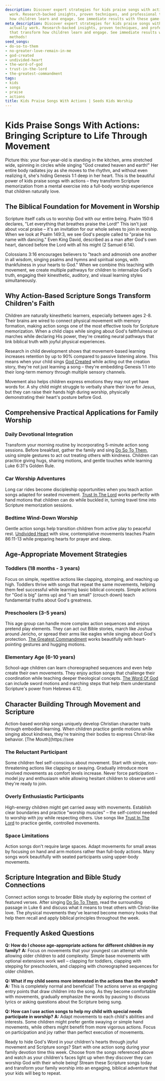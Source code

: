 ```yaml
---
description: Discover expert strategies for kids praise songs with actions that actually
  work. Research-backed insights, proven techniques, and professional tips that transform
  how children learn and engage. See immediate results with these game-changing methods!
meta_description: Discover expert strategies for kids praise songs with actions that
  actually work. Research-backed insights, proven techniques, and professional tips
  that transform how children learn and engage. See immediate results with these game-changing
  methods!
seed_songs:
- do-so-to-them
- no-greater-love-remain-in-me
- god-created
- undivided-heart
- the-word-of-god
- trust-in-the-lord
- the-greatest-commandment
tags:
- kids
- songs
- praise
- actions
title: Kids Praise Songs With Actions | Seeds Kids Worship
---
```

# Kids Praise Songs With Actions: Bringing Scripture to Life Through Movement

Picture this: your four-year-old is standing in the kitchen, arms stretched wide, spinning in circles while singing "God created heaven and earth!" Her entire body radiates joy as she moves to the rhythm, and without even realizing it, she's hiding Genesis 1:1 deep in her heart. This is the beautiful power of kids praise songs with actions – they transform Scripture memorization from a mental exercise into a full-body worship experience that children naturally love.

## The Biblical Foundation for Movement in Worship

Scripture itself calls us to worship God with our entire being. Psalm 150:6 declares, "Let everything that breathes praise the Lord!" This isn't just about vocal praise – it's an invitation for our whole selves to join in worship. When we look at Psalm 149:3, we see God's people called to "praise his name with dancing." Even King David, described as a man after God's own heart, danced before the Lord with all his might (2 Samuel 6:14).

Colossians 3:16 encourages believers to "teach and admonish one another in all wisdom, singing psalms and hymns and spiritual songs, with thankfulness in your hearts to God." When we combine this teaching with movement, we create multiple pathways for children to internalize God's truth, engaging their kinesthetic, auditory, and visual learning styles simultaneously.

## Why Action-Based Scripture Songs Transform Children's Faith

Children are naturally kinesthetic learners, especially between ages 2-8. Their brains are wired to connect physical movement with memory formation, making action songs one of the most effective tools for Scripture memorization. When a child claps while singing about God's faithfulness or marches while declaring His power, they're creating neural pathways that link biblical truth with joyful physical experiences.

Research in child development shows that movement-based learning increases retention by up to 90% compared to passive listening alone. This means when your child sings [God Created](https://seedskidsworship.com/product/god-created-genesis-11/) while acting out the creation story, they're not just learning a song – they're embedding Genesis 1:1 into their long-term memory through multiple sensory channels.

Movement also helps children express emotions they may not yet have words for. A shy child might struggle to verbally share their love for Jesus, but they can raise their hands high during worship, physically demonstrating their heart's posture before God.

## Comprehensive Practical Applications for Family Worship

### Daily Devotional Integration
Transform your morning routine by incorporating 5-minute action song sessions. Before breakfast, gather the family and sing [Do So To Them](https://seedskidsworship.com/product/do-so-to-them-luke-631/), using simple gestures to act out treating others with kindness. Children can practice giving hugs, sharing motions, and gentle touches while learning Luke 6:31's Golden Rule.

### Car Worship Adventures
Long car rides become discipleship opportunities when you teach action songs adapted for seated movement. [Trust In The Lord](https://seedskidsworship.com/product/trust-in-the-lord-proverbs-35-6/) works perfectly with hand motions that children can do while buckled in, turning travel time into Scripture memorization sessions.

### Bedtime Wind-Down Worship
Gentle action songs help transition children from active play to peaceful rest. [Undivided Heart](https://seedskidsworship.com/product/undivided-heart-psalm-8611-13-2/) with slow, contemplative movements teaches Psalm 86:11-13 while preparing hearts for prayer and sleep.

## Age-Appropriate Movement Strategies

### Toddlers (18 months - 3 years)
Focus on simple, repetitive actions like clapping, stomping, and reaching up high. Toddlers thrive with songs that repeat the same movements, helping them feel successful while learning basic biblical concepts. Simple actions for "God is big" (arms up) and "I am small" (crouch down) teach fundamental truths about God's greatness.

### Preschoolers (3-5 years)
This age group can handle more complex action sequences and enjoys pretend play elements. They can act out Bible stories, march like Joshua around Jericho, or spread their arms like eagles while singing about God's protection. [The Greatest Commandment](https://seedskidsworship.com/product/greatest-commandment-mark-1230-31-2/) works beautifully with heart-pointing gestures and hugging motions.

### Elementary Age (6-10 years)
School-age children can learn choreographed sequences and even help create their own movements. They enjoy action songs that challenge their coordination while teaching deeper theological concepts. [The Word Of God](https://seedskidsworship.com/product/the-word-of-god-hebrews-412-2/) can include sword motions and marching steps that help them understand Scripture's power from Hebrews 4:12.

## Character Building Through Movement and Scripture

Action-based worship songs uniquely develop Christian character traits through embodied learning. When children practice gentle motions while singing about kindness, they're training their bodies to express Christ-like behavior. [The Mouth](https://see

### The Reluctant Participant
Some children feel self-conscious about movement. Start with simple, non-threatening actions like clapping or swaying. Gradually introduce more involved movements as comfort levels increase. Never force participation – model joy and enthusiasm while allowing hesitant children to observe until they're ready to join.

### Overly Enthusiastic Participants
High-energy children might get carried away with movements. Establish clear boundaries and practice "worship muscles" – the self-control needed to worship with joy while respecting others. Use songs like [Trust In The Lord](https://seedskidsworship.com/product/trust-in-the-lord-proverbs-35-6/) to practice gentle, controlled movements.

### Space Limitations
Action songs don't require large spaces. Adapt movements for small areas by focusing on hand and arm motions rather than full-body actions. Many songs work beautifully with seated participants using upper-body movements.

## Scripture Integration and Bible Study Connections

Connect action songs to broader Bible study by exploring the context of featured verses. After singing [Do So To Them](https://seedskidsworship.com/product/do-so-to-them-luke-631/), read the surrounding passage in Luke 6 and discuss what it means to treat others with Christ-like love. The physical movements they've learned become memory hooks that help them recall and apply biblical principles throughout the week.

## Frequently Asked Questions

**Q: How do I choose age-appropriate actions for different children in my family?**
**A:** Focus on movements that your youngest can attempt while allowing older children to add complexity. Simple base movements with optional extensions work well – clapping for toddlers, clapping with stepping for preschoolers, and clapping with choreographed sequences for older children.

**Q: What if my child seems more interested in the actions than the words?**
**A:** This is completely normal and beneficial! The actions serve as engaging entry points that draw children into the song. As they become comfortable with movements, gradually emphasize the words by pausing to discuss lyrics or asking questions about the Scripture being sung.

**Q: How can I use action songs to help my child with special needs participate in worship?**
**A:** Adapt movements to each child's abilities and interests. Some children might prefer gentle swaying or simple hand movements, while others might benefit from more vigorous actions. Focus on participation and joy rather than perfect execution of movements.

Ready to hide God's Word in your children's hearts through joyful movement and Scripture songs? Start with one action song during your family devotion time this week. Choose from the songs referenced above and watch as your children's faces light up when they discover they can worship God with their whole being! Stream these Scripture songs today and transform your family worship into an engaging, biblical adventure that your kids will beg to repeat.

<script type="application/ld+json">
{
  "@context": "https://schema.org",
  "@type": "Article",
  "headline": "Kids Praise Songs With Actions",
  "author": {
    "@type": "Organization",
    "name": "Seeds Kids Worship"
  },
  "publisher": {
    "@type": "Organization",
    "name": "Seeds Kids Worship",
    "logo": {
      "@type": "ImageObject",
      "url": "https://seedskidsworship.com/logo.png"
    }
  },
  "datePublished": "2025-09-05T14:15:47.162465",
  "dateModified": "2025-09-05T14:15:47.162489",
  "description": "Discover expert strategies for kids praise songs with actions that actually work. Research-backed insights, proven techniques, and professional tips that transf",
  "mainEntityOfPage": {
    "@type": "WebPage",
    "@id": "https://seedskidsworship.com/activities/kids-praise-songs-with-actions/"
  }
}
</script>

<script type="application/ld+json">
{
  "@context": "https://schema.org",
  "@type": "Product",
  "name": "Do So To Them",
  "description": "A scripture song about the Golden Rule - treating others as you want to be treated",
  "url": "https://seedskidsworship.com/product/do-so-to-them-luke-631/",
  "brand": {
    "@type": "Brand",
    "name": "Seeds Kids Worship"
  },
  "category": "Children's Christian Music",
  "album": "Hope"
}
</script>

<script type="application/ld+json">
{
  "@context": "https://schema.org",
  "@type": "Product",
  "name": "No Greater Love (Remain in Me)",
  "description": "Upbeat scripture song from Psalm 62:1\u20132 reminding us to trust in God\u2019s steadfast love and not be shaken.",
  "url": "https://seedskidsworship.com/product/no-greater-love-remain-in-me-john-1513-14-2/",
  "brand": {
    "@type": "
